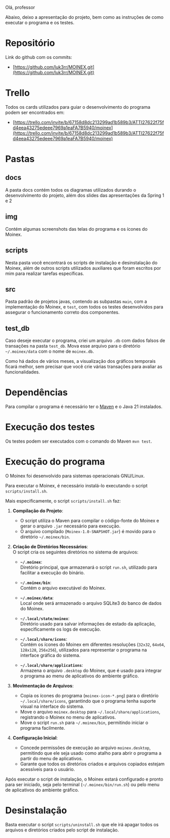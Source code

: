 Olá, professor

Abaixo, deixo a apresentação do projeto, bem como as instruções de como executar o programa e os testes.

# Repositório
Link do github com os commits: 
- [https://github.com/luk3rr/MOINEX.git](https://github.com/luk3rr/MOINEX.git)

# Trello
Todos os cards utilizados para guiar o desenvolvimento do programa podem ser encontrados em:
- [https://trello.com/invite/b/67158d8dc213299ad1b589b3/ATTI27622f75fd4eea43275edeee7969a1eaFA7B5940/moinex](https://trello.com/invite/b/67158d8dc213299ad1b589b3/ATTI27622f75fd4eea43275edeee7969a1eaFA7B5940/moinex)

# Pastas
## docs
A pasta docs contém todos os diagramas utilizados durando o desenvolvimento do projeto, além dos slides das apresentações da Spring 1 e 2

## img
Contém algumas screenshots das telas do programa e os ícones do Moinex.

## scripts
Nesta pasta você encontrará os scripts de instalação e desinstalação do Moinex, além de outros scripts utilizados auxiliares que foram escritos por mim para realizar tarefas específicas.

## src
Pasta padrão de projetos javas, contendo as subpastas ```main```, com a implementação do Moinex, e ```test```, com todos os testes desenvolvidos para assegurar o funcionamento correto dos componentes.

## test_db
Caso deseje executar o programa, criei um arquivo `.db` com dados falsos de transações na pasta `test_db`. Mova esse arquivo para o diretório `~/.moinex/data` com o nome de `moinex.db`. 

Como há dados de vários meses, a visualização dos gráficos temporais ficará melhor, sem precisar que você crie várias transações para avaliar as funcionalidades.

# Dependências
Para compilar o programa é necessário ter o [Maven](https://maven.apache.org/) e o Java 21 instalados.

# Execução dos testes
Os testes podem ser executados com o comando do Maven ```mvn test```.

# Execução do programa
O Moinex foi desenvolvido para sistemas operacionais GNU/Linux.

Para executar o Moinex, é necessário instalá-lo executando o script ```scripts/install.sh```. 

Mais especificamente, o script `scripts/install.sh` faz:

1. **Compilação do Projeto**:  
   - O script utiliza o Maven para compilar o código-fonte do Moinex e gerar o arquivo `.jar` necessário para execução.
   - O arquivo compilado (`Moinex-1.0-SNAPSHOT.jar`) é movido para o diretório `~/.moinex/bin`.

2. **Criação de Diretórios Necessários**:  
   O script cria os seguintes diretórios no sistema de arquivos:
   - **`~/.moinex`**:  
     Diretório principal, que armazenará o script `run.sh`, utilizado para facilitar a execução do binário.

   - **`~/.moinex/bin`**:  
     Contém o arquivo executável do Moinex.

   - **`~/.moinex/data`**:  
     Local onde será armazenado o arquivo SQLite3 do banco de dados do Moinex.

   - **`~/.local/state/moinex`**:  
     Diretório usado para salvar informações de estado da aplicação, especificamente os logs de execução.

   - **`~/.local/share/icons`**:  
     Contém os ícones do Moinex em diferentes resoluções (`32x32`, `64x64`, `128x128`, `256x256`), utilizados para representar o programa na interface gráfica do sistema.

   - **`~/.local/share/applications`**:  
     Armazena o arquivo `.desktop` do Moinex, que é usado para integrar o programa ao menu de aplicativos do ambiente gráfico.

3. **Movimentação de Arquivos**:  
   - Copia os ícones do programa (`moinex-icon-*.png`) para o diretório `~/.local/share/icons`, garantindo que o programa tenha suporte visual na interface do sistema.
   - Move o arquivo `moinex.desktop` para `~/.local/share/applications`, registrando o Moinex no menu de aplicativos.
   - Move o script `run.sh` para `~/.moinex/bin`, permitindo iniciar o programa facilmente.

4. **Configuração Inicial**:  
   - Concede permissões de execução ao arquivo `moinex.desktop`, permitindo que ele seja usado como atalho para abrir o programa a partir do menu de aplicativos.
   - Garante que todos os diretórios criados e arquivos copiados estejam acessíveis para o usuário.

Após executar o script de instalação, o Moinex estará configurado e pronto para ser iniciado, seja pelo terminal (`~/.moinex/bin/run.sh`) ou pelo menu de aplicativos do ambiente gráfico.

# Desinstalação
Basta executar o script `scripts/uninstall.sh` que ele irá apagar todos os arquivos e diretórios criados pelo script de instalação.

